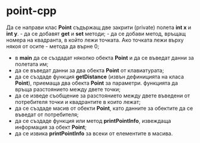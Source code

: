 # point-cpp


 Да се направи клас **Point** съдържащ две закрити (private) полета **int x** и **int y**.
	- да се добавят **get** и **set** методи;
	- да се добави метод, връщащ номера на квадранта, в който лежи точката. Ако точката лежи върху някоя от осите - метода да върне 0;
  - в **main** да се създадат няколко обекта **Point** и да се въведат данни за полетата им;
  - да се въведат данни за два обекта **Point** от клавиатурата;
  - да се създаде функция **getDistance** (извън дефиницията на класа **Point**), приемаща два обекта **Point** за параметри.
      функцията да връща разстоянието между двете точки;
  - да се изведе съобщение за разстоянието между двете въведени от потребителя точки и квадрантите в които лежат;
  - да се създаде масив от обекти **Point**, като данните за обектите да се въведат от потребителя;
  - да се създаде функция или метод **printPointInfo**, извеждаща информация за обект **Point**;
  - да се извика **printPointInfo** за всеки от елементите в масива.
